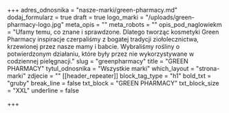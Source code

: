 +++
adres_odnosnika = "nasze-marki/green-pharmacy.md"
dodaj_formularz = true
draft = true
logo_marki = "/uploads/green-pharmacy-logo.jpg"
meta_opis = ""
meta_robots = ""
opis_pod_naglowiekm = "Ufamy temu, co znane i sprawdzone. Dlatego tworząc kosmetyki Green Pharmacy inspiracje czerpaliśmy z bogatej tradycji ziołolecznictwa, krzewionej przez nasze mamy i babcie. Wybraliśmy rośliny o potwierdzonym działaniu, które były przez nie wykorzystywane w codziennej pielęgnacji."
slug = "greenpharmacy"
title = "GREEN PHARMACY"
tytul_odnosnika = "Wszystkie marki"
which_layout = "strona-marki"
zdjecie = ""
[[header_repeater]]
block_tag_type = "h1"
bold_txt = "gruby"
break_line = false
txt_block = "GREEN PHARMACY"
txt_block_size = "XXL"
underline = false

+++

